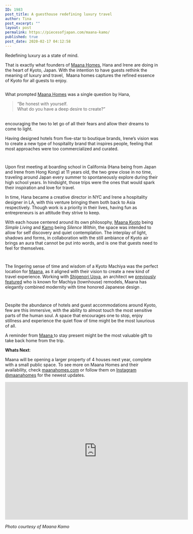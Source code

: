 ```yaml
---
ID: 1983
post_title: A guesthouse redefining luxury travel
author: Tina
post_excerpt: ""
layout: post
permalink: https://piecesofjapan.com/maana-kamo/
published: true
post_date: 2020-02-17 04:12:58
---
```

<!-- wp:paragraph -->
<p>Redefining luxury as a state of mind.</p>
<!-- /wp:paragraph -->

<!-- wp:paragraph -->
<p>That is exactly what founders of <a rel="noreferrer noopener" href="https://www.maanahomes.com/" target="_blank">Maana Homes</a>, Hana and Irene are doing in the heart of Kyoto, Japan. With the intention to have guests rethink the meaning of luxury and travel,&nbsp; Maana homes captures the refined essence of Kyoto for all guests to enjoy.</p>
<!-- /wp:paragraph -->

<!-- wp:image {"id":1986,"sizeSlug":"large"} -->
<figure class="wp-block-image size-large"><img src="https://piecesofjapan.com/wp-content/uploads/2020/02/maana_post01-1-686x1024.jpg" alt="" class="wp-image-1986"/></figure>
<!-- /wp:image -->

<!-- wp:paragraph -->
<p>What prompted <a href="https://www.maanahomes.com/">Maana Homes</a> was a single question by Hana,&nbsp; </p>
<!-- /wp:paragraph -->

<!-- wp:quote -->
<blockquote class="wp-block-quote"><p>  “Be honest with yourself. <br>What do you have a deep desire to create?”&nbsp;</p></blockquote>
<!-- /wp:quote -->

<!-- wp:paragraph -->
<p><br>encouraging the two to let go of all their fears and allow their dreams to come to light.</p>
<!-- /wp:paragraph -->

<!-- wp:paragraph -->
<p>Having designed hotels from five-star to boutique brands, Irene’s vision was to create a new type of hospitality brand that inspires people, feeling that most approaches were too commercialized and curated.&nbsp;</p>
<!-- /wp:paragraph -->

<!-- wp:image {"id":1979,"sizeSlug":"large"} -->
<figure class="wp-block-image size-large"><img src="https://piecesofjapan.com/wp-content/uploads/2020/02/maana_post02-1.jpg" alt="" class="wp-image-1979"/></figure>
<!-- /wp:image -->

<!-- wp:image {"id":1976,"sizeSlug":"large"} -->
<figure class="wp-block-image size-large"><img src="https://piecesofjapan.com/wp-content/uploads/2020/02/maana_post05.jpg" alt="" class="wp-image-1976"/></figure>
<!-- /wp:image -->

<!-- wp:paragraph -->
<p>Upon first meeting at boarding school in California (Hana being from Japan and Irene from Hong Kong) at 11 years old, the two grew close in no time, traveling around Japan every summer to spontaneously explore during their high school years. In hindsight, those trips were the ones that would spark their inspiration and love for travel.&nbsp;</p>
<!-- /wp:paragraph -->

<!-- wp:paragraph -->
<p>In time, Hana became a creative director in NYC and Irene a hospitality designer in LA, with this venture bringing them both back to Asia respectively. Though work is a priority in their lives, having fun as entrepreneurs is an attitude they strive to keep.</p>
<!-- /wp:paragraph -->

<!-- wp:paragraph -->
<p>With each house centered around its own philosophy, <a rel="noreferrer noopener" href="https://www.maanahomes.com/kyotooverview" target="_blank">Maana Kyoto</a> being <em>Simple Living</em> and <a rel="noreferrer noopener" href="https://www.maanahomes.com/kamooverview" target="_blank">Kamo</a> being<em> Silence Within</em>, the space was intended to allow for self discovery and quiet contemplation. The interplay of light, shadows and forms, in collaboration with the still ambiance of Kyoto air brings an aura that cannot be put into words, and is one that guests need to feel for themselves.&nbsp;</p>
<!-- /wp:paragraph -->

<!-- wp:image {"id":1988,"sizeSlug":"large"} -->
<figure class="wp-block-image size-large"><img src="https://piecesofjapan.com/wp-content/uploads/2020/02/maana_post03-1.jpg" alt="" class="wp-image-1988"/></figure>
<!-- /wp:image -->

<!-- wp:image {"id":1990,"sizeSlug":"large"} -->
<figure class="wp-block-image size-large"><img src="https://piecesofjapan.com/wp-content/uploads/2020/02/maana_post04-1-686x1024.jpg" alt="" class="wp-image-1990"/></figure>
<!-- /wp:image -->

<!-- wp:paragraph -->
<p>The lingering sense of time and wisdom of a Kyoto Machiya was the perfect location for <a rel="noreferrer noopener" href="https://www.maanahomes.com/about" target="_blank">Maana,</a> as it aligned with their vision to create a new kind of travel experience. Working with <a rel="noreferrer noopener" href="https://piecesofjapan.com/uoya/" target="_blank">Shigenori Uoya</a>, an architect we <a rel="noreferrer noopener" href="https://piecesofjapan.com/uoya/" target="_blank">previously featured</a> who is known for Machiya (townhouse) remodels, Maana has elegantly combined modernity with time honored Japanese design .&nbsp;</p>
<!-- /wp:paragraph -->

<!-- wp:image {"id":1977,"sizeSlug":"large"} -->
<figure class="wp-block-image size-large"><img src="https://piecesofjapan.com/wp-content/uploads/2020/02/maana_post06.jpg" alt="" class="wp-image-1977"/></figure>
<!-- /wp:image -->

<!-- wp:image {"id":1978,"sizeSlug":"large"} -->
<figure class="wp-block-image size-large"><img src="https://piecesofjapan.com/wp-content/uploads/2020/02/maana_post07.jpg" alt="" class="wp-image-1978"/></figure>
<!-- /wp:image -->

<!-- wp:paragraph -->
<p>Despite the abundance of hotels and guest accommodations around Kyoto, few are this immersive, with the ability to almost touch the most sensitive parts of the human soul. A space that encourages one to stop, enjoy stillness and experience the quiet flow of time might be the most luxurious of all.&nbsp;</p>
<!-- /wp:paragraph -->

<!-- wp:paragraph -->
<p>A reminder from <a rel="noreferrer noopener" href="https://www.maanahomes.com/kamooverview" target="_blank">Maana </a> to stay present might be the most valuable gift to take back home from the trip.&nbsp;</p>
<!-- /wp:paragraph -->

<!-- wp:paragraph -->
<p><strong>Whats Next</strong>:</p>
<!-- /wp:paragraph -->

<!-- wp:paragraph -->
<p>Maana will be opening a larger property of 4 houses next year, complete with a small public space. To see more on Maana Homes and their availability, check <a rel="noreferrer noopener" href="https://www.maanahomes.com/" target="_blank">maanahomes.com</a> or follow them on <a rel="noreferrer noopener" href="https://www.instagram.com/maanahomes/" target="_blank">Instagram @maanahomes</a> for the newest updates. </p>
<!-- /wp:paragraph -->

<!-- wp:html -->
<iframe src="https://www.google.com/maps/embed?pb=!1m18!1m12!1m3!1d3268.5484010313207!2d135.76600651561247!3d34.99297488036045!2m3!1f0!2f0!3f0!3m2!1i1024!2i768!4f13.1!3m3!1m2!1s0x60010986da4d71f1%3A0x4ce48930b5935085!2sMaana%20Kamo!5e0!3m2!1sen!2sus!4v1581662453312!5m2!1sen!2sus" width="600" height="450" frameborder="0" style="border:0;" allowfullscreen=""></iframe>
<!-- /wp:html -->

<!-- wp:paragraph -->
<p><em>Photo courtesy of Maana Kamo</em></p>
<!-- /wp:paragraph -->